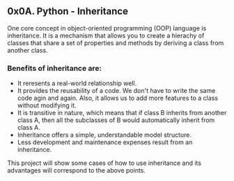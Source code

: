 ## 0x0A. Python - Inheritance

One core concept in object-oriented programming (OOP) language is inheritance. It is a mechanism that allows you to create a hierachy of classes that share a set of properties and methods by deriving a class from another class.

### Benefits of inheritance are:
- It reresents a real-world relationship well.
- It provides the reusability of a code. We don't have to write the same code agin and again. Also, it allows us to add more features to a class without modifying it.
- It is transitive in nature, which means that if class B inherits from another class A, then all the subclasses of B would automatically inherit from class A.
- Inheritance offers a simple, understandable model structure.
- Less development and maintenance expenses result from an inheritance.

This project will show some cases of how to use inheritance and its advantages will correspond to the above points.
